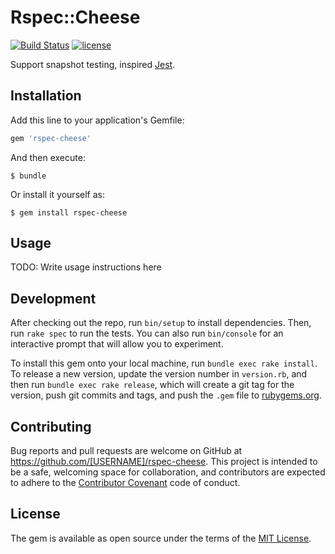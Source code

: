 # Rspec::Cheese
[![Build Status](https://travis-ci.org/izumin5210/rspec-cheese.svg?branch=master)](https://travis-ci.org/izumin5210/rspec-cheese)
[![license](https://img.shields.io/github/license/izumin5210/rspec-cheese.svg)](https://github.com/izumin5210/rspec-cheese/blob/master/LICENSE.txt)

Support snapshot testing, inspired [Jest](https://facebook.github.io/jest/).

## Installation

Add this line to your application's Gemfile:

```ruby
gem 'rspec-cheese'
```

And then execute:

    $ bundle

Or install it yourself as:

    $ gem install rspec-cheese

## Usage

TODO: Write usage instructions here

## Development

After checking out the repo, run `bin/setup` to install dependencies. Then, run `rake spec` to run the tests. You can also run `bin/console` for an interactive prompt that will allow you to experiment.

To install this gem onto your local machine, run `bundle exec rake install`. To release a new version, update the version number in `version.rb`, and then run `bundle exec rake release`, which will create a git tag for the version, push git commits and tags, and push the `.gem` file to [rubygems.org](https://rubygems.org).

## Contributing

Bug reports and pull requests are welcome on GitHub at https://github.com/[USERNAME]/rspec-cheese. This project is intended to be a safe, welcoming space for collaboration, and contributors are expected to adhere to the [Contributor Covenant](http://contributor-covenant.org) code of conduct.


## License

The gem is available as open source under the terms of the [MIT License](http://opensource.org/licenses/MIT).

